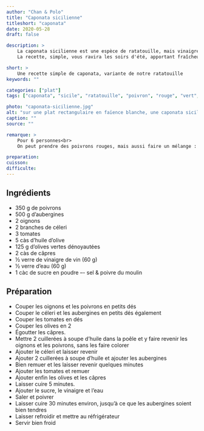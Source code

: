 ```yaml
---
author: "Chan & Polo"
title: "Caponata sicilienne"
titleshort: "caponata"
date: 2020-05-28
draft: false

description: >
    La caponata sicilienne est une espèce de ratatouille, mais vinaigrée à la différence de cette dernière et qui se mange froide.<br>
    La recette, simple, vous ravira les soirs d'été, apportant fraîcheur et légèreté.

short: >
    Une recette simple de caponata, variante de notre ratatouille
keywords: ""

categories: ["plat"]
tags: ["caponata", "sicile", "ratatouille", "poivron", "rouge", "vert", "jaune", "aubergine", "oignon", "céleri", "tomates", "huile", "olives", "câpres", "vinaigre", "sucre", "froid"]

photo: "caponata-sicilienne.jpg"
alt: "sur une plat rectangulaire en faïence blanche, une caponata sicilienne et en décoration quelques olives noires et 4 feuilles de basilic"
caption: ""
source: ""

remarque: >
    Pour 6 personnes<br>
    On peut prendre des poivrons rouges, mais aussi faire un mélange : vert, jaune, rouge

preparation: 
cuisson: 
difficulte:
---
```



## Ingrédients
- 350 g de poivrons
- 500 g d’aubergines
- 2 oignons
- 2 branches de céleri
- 3 tomates
- 5 càs d’huile d’olive
- 125 g d’olives vertes dénoyautées
- 2 càs de câpres
- ½ verre de vinaigre de vin (60 g)
- ½ verre d’eau (60 g)
- 1 càc de sucre en poudre
–- sel & poivre du moulin
## Préparation
- Couper les oignons et les poivrons en petits dés
- Couper le céleri et les aubergines en petits dés également
- Couper les tomates en dés
- Couper les olives en 2
- Égoutter les câpres.
- Mettre 2 cuillerées à soupe d’huile dans la poêle et y faire revenir les oignons et les poivrons, sans les faire colorer
- Ajouter le céleri et laisser revenir
- Ajouter 2 cuillerées à soupe d’huile et ajouter les aubergines
- Bien remuer et les laisser revenir quelques minutes
- Ajouter les tomates et remuer
- Ajouter enfin les olives et les câpres
- Laisser cuire 5 minutes.
- Ajouter le sucre, le vinaigre et l’eau
- Saler et poivrer
- Laisser cuire 30 minutes environ, jusqu’à ce que les aubergines soient bien tendres
- Laisser refroidir et mettre au réfrigérateur
- Servir bien froid
